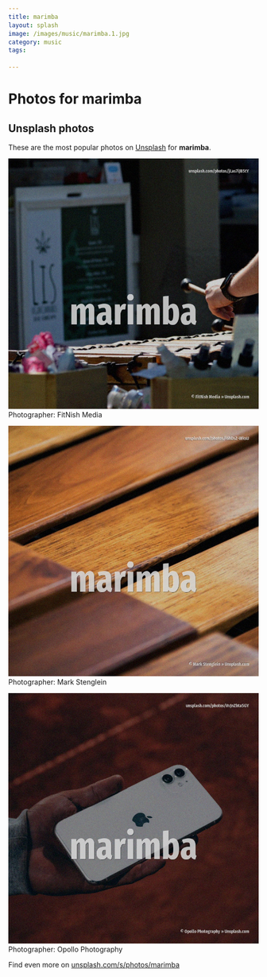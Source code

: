 ```yaml
---
title: marimba
layout: splash
image: /images/music/marimba.1.jpg
category: music
tags:

---
```

# Photos for marimba
 
## Unsplash photos
These are the most popular photos on [Unsplash](https://unsplash.com) for **marimba**.
 
![marimba](/images/music/marimba.1.jpg)
Photographer:  FitNish Media
 
![marimba](/images/music/marimba.2.jpg)
Photographer:  Mark Stenglein
 
![marimba](/images/music/marimba.3.jpg)
Photographer:  Opollo Photography
 
Find even more on [unsplash.com/s/photos/marimba](https://unsplash.com/s/photos/marimba)
 
